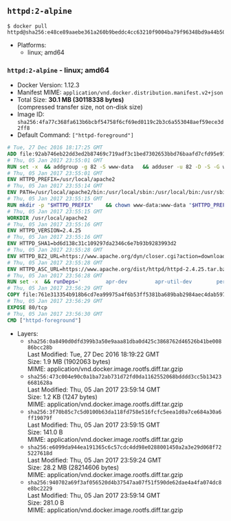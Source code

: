 ## `httpd:2-alpine`

```console
$ docker pull httpd@sha256:e48ce89aaebe361a260b9beddc4cc63210f9004ba79f96348bd9a44b50f3b283
```

-	Platforms:
	-	linux; amd64

### `httpd:2-alpine` - linux; amd64

-	Docker Version: 1.12.3
-	Manifest MIME: `application/vnd.docker.distribution.manifest.v2+json`
-	Total Size: **30.1 MB (30118338 bytes)**  
	(compressed transfer size, not on-disk size)
-	Image ID: `sha256:4fa77c368fa613b6bcbf54758f6cf69ed0119c2b3c6a553048aef59ece3d2ff8`
-	Default Command: `["httpd-foreground"]`

```dockerfile
# Tue, 27 Dec 2016 18:17:25 GMT
ADD file:92ab746eb22dd3ed2b87469c719adf3c1bed7302653bbd76baafd7cfd95e911e in / 
# Thu, 05 Jan 2017 23:55:01 GMT
RUN set -x 	&& addgroup -g 82 -S www-data 	&& adduser -u 82 -D -S -G www-data www-data
# Thu, 05 Jan 2017 23:55:01 GMT
ENV HTTPD_PREFIX=/usr/local/apache2
# Thu, 05 Jan 2017 23:55:14 GMT
ENV PATH=/usr/local/apache2/bin:/usr/local/sbin:/usr/local/bin:/usr/sbin:/usr/bin:/sbin:/bin
# Thu, 05 Jan 2017 23:55:15 GMT
RUN mkdir -p "$HTTPD_PREFIX" 	&& chown www-data:www-data "$HTTPD_PREFIX"
# Thu, 05 Jan 2017 23:55:15 GMT
WORKDIR /usr/local/apache2
# Thu, 05 Jan 2017 23:55:16 GMT
ENV HTTPD_VERSION=2.4.25
# Thu, 05 Jan 2017 23:55:16 GMT
ENV HTTPD_SHA1=bd6d138c31c109297da2346c6e7b93b9283993d2
# Thu, 05 Jan 2017 23:55:28 GMT
ENV HTTPD_BZ2_URL=https://www.apache.org/dyn/closer.cgi?action=download&filename=httpd/httpd-2.4.25.tar.bz2
# Thu, 05 Jan 2017 23:55:28 GMT
ENV HTTPD_ASC_URL=https://www.apache.org/dist/httpd/httpd-2.4.25.tar.bz2.asc
# Thu, 05 Jan 2017 23:56:28 GMT
RUN set -x 	&& runDeps=' 		apr-dev 		apr-util-dev 		perl 	' 	&& apk add --no-cache --virtual .build-deps 		$runDeps 		ca-certificates 		gcc 		gnupg 		libc-dev 		libressl 		libressl-dev 		libxml2-dev 		lua-dev 		make 		nghttp2-dev 		pcre-dev 		tar 		zlib-dev 		&& wget -O httpd.tar.bz2 "$HTTPD_BZ2_URL" 	&& echo "$HTTPD_SHA1 *httpd.tar.bz2" | sha1sum -c - 	&& wget -O httpd.tar.bz2.asc "$HTTPD_ASC_URL" 	&& export GNUPGHOME="$(mktemp -d)" 	&& gpg --keyserver ha.pool.sks-keyservers.net --recv-keys A93D62ECC3C8EA12DB220EC934EA76E6791485A8 	&& gpg --batch --verify httpd.tar.bz2.asc httpd.tar.bz2 	&& rm -r "$GNUPGHOME" httpd.tar.bz2.asc 		&& mkdir -p src 	&& tar -xf httpd.tar.bz2 -C src --strip-components=1 	&& rm httpd.tar.bz2 	&& cd src 		&& ./configure 		--prefix="$HTTPD_PREFIX" 		--enable-mods-shared=reallyall 	&& make -j "$(getconf _NPROCESSORS_ONLN)" 	&& make install 		&& cd .. 	&& rm -r src man manual 		&& sed -ri 		-e 's!^(\s*CustomLog)\s+\S+!\1 /proc/self/fd/1!g' 		-e 's!^(\s*ErrorLog)\s+\S+!\1 /proc/self/fd/2!g' 		"$HTTPD_PREFIX/conf/httpd.conf" 		&& runDeps="$runDeps $( 		scanelf --needed --nobanner --recursive /usr/local 			| awk '{ gsub(/,/, "\nso:", $2); print "so:" $2 }' 			| sort -u 			| xargs -r apk info --installed 			| sort -u 	)" 	&& apk add --virtual .httpd-rundeps $runDeps 	&& apk del .build-deps
# Thu, 05 Jan 2017 23:56:29 GMT
COPY file:761e313354b918b6cd7ea99975a4f6b53ff5381ba689bab2984aec4dab597215 in /usr/local/bin/ 
# Thu, 05 Jan 2017 23:56:29 GMT
EXPOSE 80/tcp
# Thu, 05 Jan 2017 23:56:30 GMT
CMD ["httpd-foreground"]
```

-	Layers:
	-	`sha256:0a8490d0dfd399b3a50e9aaa81dba0d425c3868762d46526b41be00886bcc28b`  
		Last Modified: Tue, 27 Dec 2016 18:19:22 GMT  
		Size: 1.9 MB (1902063 bytes)  
		MIME: application/vnd.docker.image.rootfs.diff.tar.gzip
	-	`sha256:473c004e90c0a1ba72ab731d72fd0da1162552068bdddd3cc5b134236681628a`  
		Last Modified: Thu, 05 Jan 2017 23:59:14 GMT  
		Size: 1.2 KB (1247 bytes)  
		MIME: application/vnd.docker.image.rootfs.diff.tar.gzip
	-	`sha256:3f70b85c7c5d0100b63da118fd758e516fcfc5eea1d0a7ce684a30a6ff19079f`  
		Last Modified: Thu, 05 Jan 2017 23:59:15 GMT  
		Size: 141.0 B  
		MIME: application/vnd.docker.image.rootfs.diff.tar.gzip
	-	`sha256:e6099da944ea191365c6c57cdc4dd98e0288001450a2a3e29d068f725227618d`  
		Last Modified: Thu, 05 Jan 2017 23:59:24 GMT  
		Size: 28.2 MB (28214606 bytes)  
		MIME: application/vnd.docker.image.rootfs.diff.tar.gzip
	-	`sha256:940702a69f3af056520d4b37547aa07f51f590de62dae4a4fa074dc8e8bc2229`  
		Last Modified: Thu, 05 Jan 2017 23:59:14 GMT  
		Size: 281.0 B  
		MIME: application/vnd.docker.image.rootfs.diff.tar.gzip
